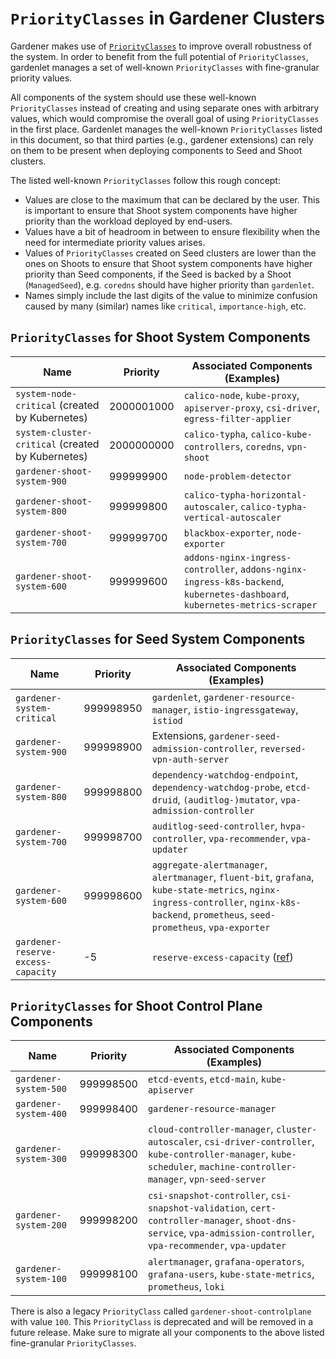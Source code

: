 # `PriorityClasses` in Gardener Clusters

Gardener makes use of [`PriorityClasses`](https://kubernetes.io/docs/concepts/scheduling-eviction/pod-priority-preemption/) to improve overall robustness of the system.
In order to benefit from the full potential of `PriorityClasses`, gardenlet manages a set of well-known `PriorityClasses` with fine-granular priority values.

All components of the system should use these well-known `PriorityClasses` instead of creating and using separate ones with arbitrary values, which would compromise the overall goal of using `PriorityClasses` in the first place.
Gardenlet manages the well-known `PriorityClasses` listed in this document, so that third parties (e.g., gardener extensions) can rely on them to be present when deploying components to Seed and Shoot clusters.

The listed well-known `PriorityClasses` follow this rough concept:

- Values are close to the maximum that can be declared by the user. This is important to ensure that Shoot system components have higher priority than the workload deployed by end-users.
- Values have a bit of headroom in between to ensure flexibility when the need for intermediate priority values arises.
- Values of `PriorityClasses` created on Seed clusters are lower than the ones on Shoots to ensure that Shoot system components have higher priority than Seed components, if the Seed is backed by a Shoot (`ManagedSeed`), e.g. `coredns` should have higher priority than `gardenlet`.
- Names simply include the last digits of the value to minimize confusion caused by many (similar) names like `critical`, `importance-high`, etc.


## `PriorityClasses` for Shoot System Components

| Name                                              | Priority   | Associated Components (Examples)                                                                                            |
|---------------------------------------------------|------------|-----------------------------------------------------------------------------------------------------------------------------|
| `system-node-critical` (created by Kubernetes)    | 2000001000 | `calico-node`, `kube-proxy`, `apiserver-proxy`, `csi-driver`, `egress-filter-applier`                                       |
| `system-cluster-critical` (created by Kubernetes) | 2000000000 | `calico-typha`, `calico-kube-controllers`, `coredns`, `vpn-shoot`                                                           |
| `gardener-shoot-system-900`                       | 999999900  | `node-problem-detector`                                                                                                     |
| `gardener-shoot-system-800`                       | 999999800  | `calico-typha-horizontal-autoscaler`, `calico-typha-vertical-autoscaler`                                                    |
| `gardener-shoot-system-700`                       | 999999700  | `blackbox-exporter`, `node-exporter`                                                                                        |
| `gardener-shoot-system-600`                       | 999999600  | `addons-nginx-ingress-controller`, `addons-nginx-ingress-k8s-backend`, `kubernetes-dashboard`, `kubernetes-metrics-scraper` |


## `PriorityClasses` for Seed System Components

| Name                               | Priority  | Associated Components (Examples)                                                                                                                                                          |
|------------------------------------|-----------|-------------------------------------------------------------------------------------------------------------------------------------------------------------------------------------------|
| `gardener-system-critical`         | 999998950 | `gardenlet`, `gardener-resource-manager`, `istio-ingressgateway`, `istiod`                                                                                                                |
| `gardener-system-900`              | 999998900 | Extensions, `gardener-seed-admission-controller`, `reversed-vpn-auth-server`                                                                                                              |
| `gardener-system-800`              | 999998800 | `dependency-watchdog-endpoint`, `dependency-watchdog-probe`, `etcd-druid`, `(auditlog-)mutator`, `vpa-admission-controller`                                                               |
| `gardener-system-700`              | 999998700 | `auditlog-seed-controller`, `hvpa-controller`, `vpa-recommender`, `vpa-updater`                                                                                                           |
| `gardener-system-600`              | 999998600 | `aggregate-alertmanager`, `alertmanager`, `fluent-bit`, `grafana`, `kube-state-metrics`, `nginx-ingress-controller`, `nginx-k8s-backend`, `prometheus`, `seed-prometheus`, `vpa-exporter` |
| `gardener-reserve-excess-capacity` | -5        | `reserve-excess-capacity` ([ref](https://github.com/gardener/gardener/pull/6135))                                                                                                         |

## `PriorityClasses` for Shoot Control Plane Components

| Name                  | Priority  | Associated Components (Examples)                                                                                                                                        |
|-----------------------|-----------|-------------------------------------------------------------------------------------------------------------------------------------------------------------------------|
| `gardener-system-500` | 999998500 | `etcd-events`, `etcd-main`, `kube-apiserver`                                                                                                                            |
| `gardener-system-400` | 999998400 | `gardener-resource-manager`                                                                                                                                             |
| `gardener-system-300` | 999998300 | `cloud-controller-manager`, `cluster-autoscaler`, `csi-driver-controller`, `kube-controller-manager`, `kube-scheduler`, `machine-controller-manager`, `vpn-seed-server` |
| `gardener-system-200` | 999998200 | `csi-snapshot-controller`, `csi-snapshot-validation`, `cert-controller-manager`, `shoot-dns-service`, `vpa-admission-controller`, `vpa-recommender`, `vpa-updater`      |
| `gardener-system-100` | 999998100 | `alertmanager`, `grafana-operators`, `grafana-users`, `kube-state-metrics`, `prometheus`, `loki`                                                                        |

There is also a legacy `PriorityClass` called `gardener-shoot-controlplane` with value `100`.
This `PriorityClass` is deprecated and will be removed in a future release.
Make sure to migrate all your components to the above listed fine-granular `PriorityClasses`.
